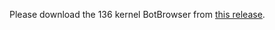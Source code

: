 Please download the 136 kernel BotBrowser from [this release](https://github.com/MiddleSchoolStudent/BotBrowser/releases/tag/20250501).